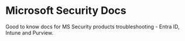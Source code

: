 # Microsoft Security Docs
Good to know docs for MS Security products troubleshooting - Entra ID, Intune and Purview.
